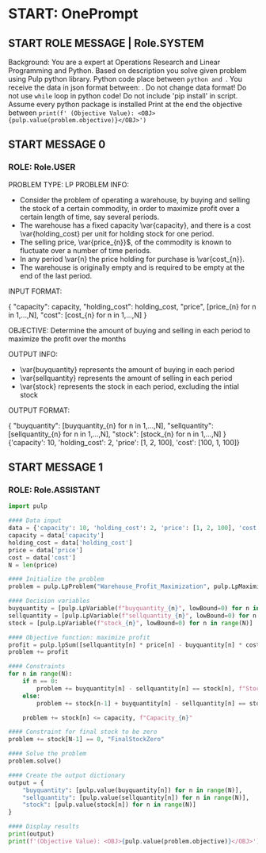 # START: OnePrompt 
## START ROLE MESSAGE | Role.SYSTEM 
Background: You are a expert at Operations Research and Linear Programming and Python. Based on description you solve given problem using Pulp python library. Python code place between ```python and ```. You receive the data in json format between: <DATA></DATA>. Do not change data format! Do not use `while` loop in python code! Do not include 'pip install' in script. Assume every python package is installed Print at the end the objective between <OBJ></OBJ> `print(f' (Objective Value): <OBJ>{pulp.value(problem.objective)}</OBJ>')`  
## START MESSAGE 0 
### ROLE: Role.USER
<DESCRIPTION>
PROBLEM TYPE: LP
PROBLEM INFO:

- Consider the problem of operating a warehouse, by buying and selling the stock of a certain commodity, in order to maximize profit over a certain length of time, say several periods.
- The warehouse has a fixed capacity \var{capacity}, and there is a cost \var{holding_cost} per unit for holding stock for one period.
- The selling price, \var{price_{n}}$, of the commodity is known to fluctuate over a number of time periods. 
- In any period \var{n} the price holding for purchase is \var{cost_{n}}.
- The warehouse is originally empty and is required to be empty at the end of the last period.

INPUT FORMAT:

{
	"capacity": capacity,
	"holding_cost": holding_cost,
	"price", [price_{n} for n in 1,...,N],
	"cost": [cost_{n} for n in 1,...,N]
}


OBJECTIVE: Determine the amount of buying and selling in each period to maximize the profit over the months

OUTPUT INFO:

- \var{buyquantity} represents the amount of buying in each period
- \var{sellquantity} represents the amount of selling in each period
- \var{stock} represents the stock in each period, excluding the intial stock

OUTPUT FORMAT:

{
	"buyquantity": [buyquantity_{n} for n in 1,...,N],
	"sellquantity": [sellquantity_{n} for n in 1,...,N],
	"stock": [stock_{n} for n in 1,...,N]
}
</DESCRIPTION>
<DATA>
{'capacity': 10, 'holding_cost': 2, 'price': [1, 2, 100], 'cost': [100, 1, 100]}</DATA>


## START MESSAGE 1 
### ROLE: Role.ASSISTANT
```python
import pulp

#### Data input
data = {'capacity': 10, 'holding_cost': 2, 'price': [1, 2, 100], 'cost': [100, 1, 100]}
capacity = data['capacity']
holding_cost = data['holding_cost']
price = data['price']
cost = data['cost']
N = len(price)

#### Initialize the problem
problem = pulp.LpProblem("Warehouse_Profit_Maximization", pulp.LpMaximize)

#### Decision variables
buyquantity = [pulp.LpVariable(f"buyquantity_{n}", lowBound=0) for n in range(N)]
sellquantity = [pulp.LpVariable(f"sellquantity_{n}", lowBound=0) for n in range(N)]
stock = [pulp.LpVariable(f"stock_{n}", lowBound=0) for n in range(N)]

#### Objective function: maximize profit
profit = pulp.lpSum([sellquantity[n] * price[n] - buyquantity[n] * cost[n] - stock[n] * holding_cost for n in range(N)])
problem += profit

#### Constraints
for n in range(N):
    if n == 0:
        problem += buyquantity[n] - sellquantity[n] == stock[n], f"StockBalance_{n}"
    else:
        problem += stock[n-1] + buyquantity[n] - sellquantity[n] == stock[n], f"StockBalance_{n}"

    problem += stock[n] <= capacity, f"Capacity_{n}"

#### Constraint for final stock to be zero
problem += stock[N-1] == 0, "FinalStockZero"

#### Solve the problem
problem.solve()

#### Create the output dictionary
output = {
    "buyquantity": [pulp.value(buyquantity[n]) for n in range(N)],
    "sellquantity": [pulp.value(sellquantity[n]) for n in range(N)],
    "stock": [pulp.value(stock[n]) for n in range(N)]
}

#### Display results
print(output)
print(f'(Objective Value): <OBJ>{pulp.value(problem.objective)}</OBJ>')
```

